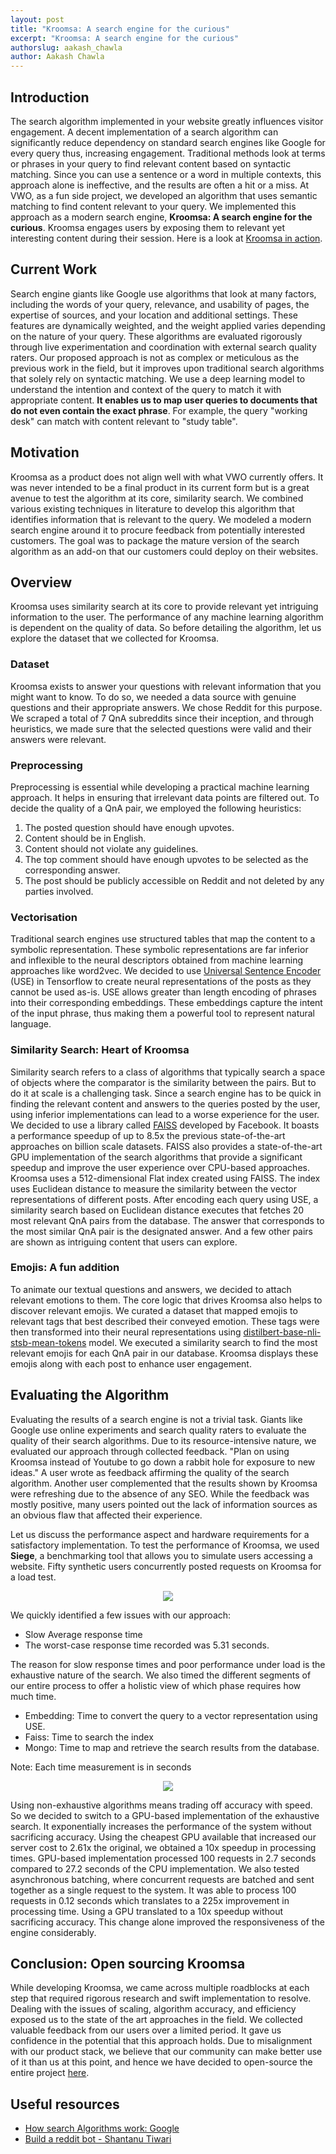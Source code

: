 ```yaml
---
layout: post
title: "Kroomsa: A search engine for the curious"
excerpt: "Kroomsa: A search engine for the curious"
authorslug: aakash_chawla
author: Aakash Chawla
---
```


## Introduction

The search algorithm implemented in your website greatly influences visitor engagement. A decent implementation of a search algorithm can significantly reduce dependency on standard search engines like Google for every query thus, increasing engagement. Traditional methods look at terms or phrases in your query to find relevant content based on syntactic matching. Since you can use a sentence or a word in multiple contexts, this approach alone is ineffective, and the results are often a hit or a miss. At VWO, as a fun side project, we developed an algorithm that uses semantic matching to find content relevant to your query. We implemented this approach as a modern search engine, **Kroomsa: A search engine for the curious**. Kroomsa engages users by exposing them to relevant yet interesting content during their session. Here is a look at [Kroomsa in action](https://www.youtube.com/watch?v=xvgdAEEvhsA).

## Current Work

Search engine giants like Google use algorithms that look at many factors, including the words of your query, relevance, and usability of pages, the expertise of sources, and your location and additional settings. These features are dynamically weighted, and the weight applied varies depending on the nature of your query. These algorithms are evaluated rigorously through live experimentation and coordination with external search quality raters. 
Our proposed approach is not as complex or meticulous as the previous work in the field, but it improves upon traditional search algorithms that solely rely on syntactic matching. We use a deep learning model to understand the intention and context of the query to match it with appropriate content. **It enables us to map user queries to documents that do not even contain the exact phrase**. For example, the query "working desk" can match with content relevant to "study table".

## Motivation

Kroomsa as a product does not align well with what VWO currently offers. It was never intended to be a final product in its current form but is a great avenue to test the algorithm at its core, similarity search. We combined various existing techniques in literature to develop this algorithm that identifies information that is relevant to the query. We modeled a modern search engine around it to procure feedback from potentially interested customers. The goal was to package the mature version of the search algorithm as an add-on that our customers could deploy on their websites.

## Overview

Kroomsa uses similarity search at its core to provide relevant yet intriguing information to the user. The performance of any machine learning algorithm is dependent on the quality of data. So before detailing the algorithm, let us explore the dataset that we collected for Kroomsa.

### Dataset

Kroomsa exists to answer your questions with relevant information that you might want to know. To do so, we needed a data source with genuine questions and their appropriate answers. We chose Reddit for this purpose.
We scraped a total of 7 QnA subreddits since their inception, and through heuristics, we made sure that the selected questions were valid and their answers were relevant.

### Preprocessing

Preprocessing is essential while developing a practical machine learning approach. It helps in ensuring that irrelevant data points are filtered out. To decide the quality of a QnA pair, we employed the following heuristics:
1. The posted question should have enough upvotes.
2. Content should be in English.
3. Content should not violate any guidelines.
4. The top comment should have enough upvotes to be selected as the corresponding answer.
5. The post should be publicly accessible on Reddit and not deleted by any parties involved.

### Vectorisation

Traditional search engines use structured tables that map the content to a symbolic representation. These symbolic representations are far inferior and inflexible to the neural descriptors obtained from machine learning approaches like word2vec.
We decided to use [Universal Sentence Encoder](https://tfhub.dev/google/universal-sentence-encoder/4) (USE) in Tensorflow to create neural representations of the posts as they cannot be used as-is. USE allows greater than length encoding of phrases into their corresponding embeddings. These embeddings capture the intent of the input phrase, thus making them a powerful tool to represent natural language.

### Similarity Search: Heart of Kroomsa

Similarity search refers to a class of algorithms that typically search a space of objects where the comparator is the similarity between the pairs. But to do it at scale is a challenging task. Since a search engine has to be quick in finding the relevant content and answers to the queries posted by the user, using inferior implementations can lead to a worse experience for the user.
We decided to use a library called [FAISS](https://github.com/facebookresearch/faiss) developed by Facebook. It boasts a performance speedup of up to 8.5x the previous state-of-the-art approaches on billion scale datasets. FAISS also provides a state-of-the-art GPU implementation of the search algorithms that provide a significant speedup and improve the user experience over CPU-based approaches.
Kroomsa uses a 512-dimensional Flat index created using FAISS. The index uses Euclidean distance to measure the similarity between the vector representations of different posts. After encoding each query using USE, a similarity search based on Euclidean distance executes that fetches 20 most relevant QnA pairs from the database. The answer that corresponds to the most similar QnA pair is the designated answer. And a few other pairs are shown as intriguing content that users can explore.

### Emojis: A fun addition

To animate our textual questions and answers, we decided to attach relevant emotions to them. The core logic that drives Kroomsa also helps to discover relevant emojis.
We curated a dataset that mapped emojis to relevant tags that best described their conveyed emotion. These tags were then transformed into their neural representations using [distilbert-base-nli-stsb-mean-tokens](https://huggingface.co/sentence-transformers/distilbert-base-nli-stsb-mean-tokens) model. We executed a similarity search to find the most relevant emojis for each QnA pair in our database. Kroomsa displays these emojis along with each post to enhance user engagement.

## Evaluating the Algorithm
Evaluating the results of a search engine is not a trivial task. Giants like Google use online experiments and search quality raters to evaluate the quality of their search algorithms. Due to its resource-intensive nature, we evaluated our approach through collected feedback. 
"Plan on using Kroomsa instead of Youtube to go down a rabbit hole for exposure to new ideas." A user wrote as feedback affirming the quality of the search algorithm. Another user complemented that the results shown by Kroomsa were refreshing due to the absence of any SEO. While the feedback was mostly positive, many users pointed out the lack of information sources as an obvious flaw that affected their experience.

Let us discuss the performance aspect and hardware requirements for a satisfactory implementation. To test the performance of Kroomsa, we used **Siege**,  a benchmarking tool that allows you to simulate users accessing a website. Fifty synthetic users concurrently posted requests on Kroomsa for a load test.

<div style="text-align:center; margin: 10px;">
    <img src="../images/2022/02/kroomsa_load_test.png">
</div>

We quickly identified a few issues with our approach:
* Slow Average response time
* The worst-case response time recorded was 5.31 seconds.

The reason for slow response times and poor performance under load is the exhaustive nature of the search. We also timed the different segments of our entire process to offer a holistic view of which phase requires how much time.
* Embedding: Time to convert the query to a vector representation using USE.
* Faiss: Time to search the index
* Mongo: Time to map and retrieve the search results from the database.

Note: Each time measurement is in seconds

<div style="text-align:center; margin: 10px;">
    <img src="../images/2022/02/modules_timing_info.png">
</div>

Using non-exhaustive algorithms means trading off accuracy with speed. So we decided to switch to a GPU-based implementation of the exhaustive search. It exponentially increases the performance of the system without sacrificing accuracy.
Using the cheapest GPU available that increased our server cost to 2.61x the original, we obtained a 10x speedup in processing times. GPU-based implementation processed 100 requests in 2.7 seconds compared to 27.2 seconds of the CPU implementation. We also tested asynchronous batching, where concurrent requests are batched and sent together as a single request to the system. It was able to process 100 requests in 0.12 seconds which translates to a 225x improvement in processing time.
Using a GPU translated to a 10x speedup without sacrificing accuracy. This change alone improved the responsiveness of the engine considerably.

## Conclusion: Open sourcing Kroomsa

While developing Kroomsa, we came across multiple roadblocks at each step that required rigorous research and swift implementation to resolve. Dealing with the issues of scaling, algorithm accuracy, and efficiency exposed us to the state of the art approaches in the field. We collected valuable feedback from our users over a limited period. It gave us confidence in the potential that this approach holds. Due to misalignment with our product stack, we believe that our community can make better use of it than us at this point, and hence we have decided to open-source the entire project [here](https://github.com/wingify/kroomsa).

## Useful resources

* [How search Algorithms work: Google](https://www.google.com/search/howsearchworks/algorithms/)
* [Build a reddit bot - Shantanu Tiwari](https://new.pythonforengineers.com/blog/build-a-reddit-bot-part-1/)